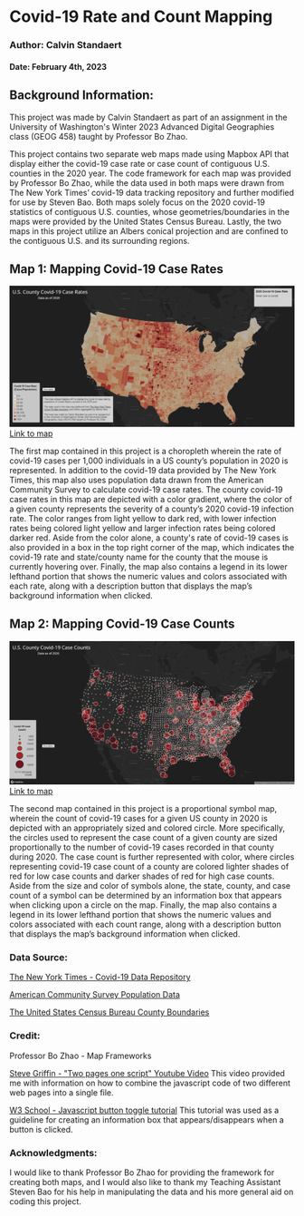 # Covid-19 Rate and Count Mapping
### Author: Calvin Standaert
#### Date: February 4th, 2023

## Background Information:

This project was made by Calvin Standaert as part of an assignment in the University of Washington's Winter 2023 Advanced Digital Geographies class (GEOG 458) taught by Professor Bo Zhao.

This project contains two separate web maps made using Mapbox API that display either the covid-19 case rate or case count of contiguous U.S. counties in the 2020 year. The code framework for each map was provided by Professor Bo Zhao, while the data used in both maps were drawn from The New York Times’ covid-19 data tracking repository and further modified for use by Steven Bao. Both maps solely focus on the 2020 covid-19 statistics of contiguous U.S. counties, whose geometries/boundaries in the maps were provided by the United States Census Bureau. Lastly, the two maps in this project utilize an Albers conical projection and are confined to the contiguous U.S. and its surrounding regions.

## Map 1: Mapping Covid-19 Case Rates

![](./img/map1_image.jpg)
[Link to map](map1.html)

The first map contained in this project is a choropleth wherein the rate of covid-19 cases per 1,000 individuals in a US county’s population in 2020 is represented. In addition to the covid-19 data provided by The New York Times, this map also uses population data drawn from the American Community Survey to calculate covid-19 case rates. The county covid-19 case rates in this map are depicted with a color gradient, where the color of a given county represents the severity of a county’s 2020 covid-19 infection rate. The color ranges from light yellow to dark red, with lower infection rates being colored light yellow and larger infection rates being colored darker red. Aside from the color alone, a county's rate of covid-19 cases is also provided in a box in the top right corner of the map, which indicates the covid-19 rate and state/county name for the county that the mouse is currently hovering over. Finally, the map also contains a legend in its lower lefthand portion that shows the numeric values and colors associated with each rate, along with a description button that displays the map’s background information when clicked.


## Map 2: Mapping Covid-19 Case Counts
![](./img/map2_image.jpg)
[Link to map](map2.html)

The second map contained in this project is a proportional symbol map, wherein the count of covid-19 cases for a given US county in 2020 is depicted with an appropriately sized and colored circle. More specifically, the circles used to represent the case count of a given county are sized proportionally to the number of covid-19 cases recorded in that county during 2020. The case count is further represented with color, where circles representing covid-19 case count of a county are colored lighter shades of red for low case counts and darker shades of red for high case counts. Aside from the size and color of symbols alone, the state, county, and case count of a symbol can be determined by an information box that appears when clicking upon a circle on the map. Finally, the map also contains a legend in its lower lefthand portion that shows the numeric values and colors associated with each count range, along with a description button that displays the map’s background information when clicked.


### Data Source:
[The New York Times - Covid-19 Data Repository](https://github.com/nytimes/covid-19-data/blob/43d32dde2f87bd4dafbb7d23f5d9e878124018b8/live/us-counties.csv)

[American Community Survey Population Data](https://data.census.gov/table?g=0100000US$050000&d=ACS+5-Year+Estimates+Data+Profiles&tid=ACSDP5Y2018.DP05&hidePreview=true)

[The United States Census Bureau County Boundaries](https://www.census.gov/geographies/mapping-files/time-series/geo/carto-boundary-file.html)

### Credit:

Professor Bo Zhao - Map Frameworks

[Steve Griffin - "Two pages one script" Youtube Video](https://www.youtube.com/watch?v=7_kaX07tVFc&ab_channel=SteveGriffith-Prof3ssorSt3v3 )
This video provided me with information on how to combine the javascript code of two different web pages into a single file.

[W3 School - Javascript button toggle tutorial](https://www.w3schools.com/howto/howto_js_toggle_hide_show.asp )
This tutorial was used as a guideline for creating an information box that appears/disappears when a button is clicked.

### Acknowledgments:

I would like to thank Professor Bo Zhao for providing the framework for creating both maps, and I would also like to thank my Teaching Assistant Steven Bao for his help in manipulating the data and his more general aid on coding this project.
